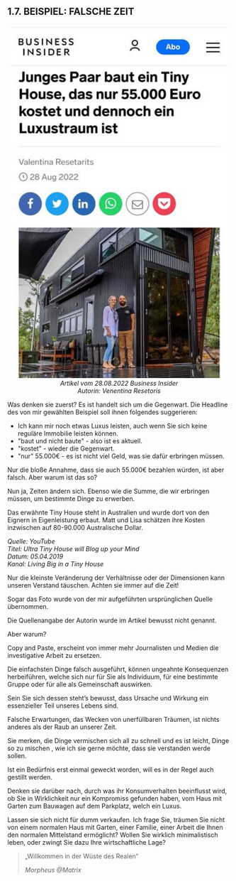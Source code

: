 ## 1.7. BEISPIEL: FALSCHE ZEIT

<center>

![Junges Paar baut Tiny House für 55000 EUR](assets/tiny-house.png)<br>
*Artikel vom 28.08.2022 Business Insider*<br>
*Autorin: Venentina Resetoris*
</center>

Was denken sie zuerst? Es ist handelt sich um die Gegenwart. Die Headline des von mir gewählten Beispiel soll ihnen folgendes suggerieren:

- Ich kann mir noch etwas Luxus leisten, auch wenn Sie sich keine reguläre Immobilie leisten können.
- "baut und nicht baute" - also ist es aktuell.
- "kostet" - wieder die Gegenwart.
- "nur" 55.000€ - es ist nicht viel Geld, was sie dafür erbringen müssen.

Nur die bloße Annahme, dass sie auch 55.000€ bezahlen würden, ist aber falsch. Aber warum ist das so?

Nun ja, Zeiten ändern sich. Ebenso wie die Summe, die wir erbringen müssen, um bestimmte Dinge zu erwerben.

Das erwähnte Tiny House steht in Australien und wurde dort von den Eignern in Eigenleistung erbaut. Matt und Lisa schätzen ihre Kosten inzwischen auf 80-90.000 Australische Dollar.

*Quelle: YouTube <br> Titel: Ultra Tiny House will Blog up your Mind<br>Datum: 05.04.2019<br>Kanal: Living Big in a Tiny House*

Nur die kleinste Veränderung der Verhältnisse oder der
Dimensionen kann unseren Verstand täuschen. Achten sie immer auf die Zeit!

Sogar das Foto wurde von der mir aufgeführten ursprünglichen Quelle übernommen.

Die Quellenangabe der Autorin wurde im Artikel bewusst nicht genannt.

Aber warum?

Copy and Paste, erscheint von immer mehr Journalisten und Medien die investigative Arbeit zu ersetzen.

Die einfachsten Dinge falsch ausgeführt, können
ungeahnte Konsequenzen herbeiführen, welche sich
nur für Sie als Individuum, für eine bestimmte
Gruppe oder für alle als Gemeinschaft auswirken.

Sein Sie sich dessen steht’s bewusst, dass Ursache und Wirkung ein essenzieller Teil unseres Lebens sind.

Falsche Erwartungen, das Wecken von unerfüllbaren Träumen, ist nichts anderes als der Raub an unserer Zeit.

Sie merken, die Dinge vermischen sich all zu schnell
und es ist leicht, Dinge so zu mischen , wie ich sie
gerne möchte, dass sie verstanden werde sollen.

Ist ein Bedürfnis erst einmal geweckt worden, will es
in der Regel auch gestillt werden.

Denken sie darüber nach, durch was ihr Konsumverhalten beeinflusst wird, ob Sie in Wirklichkeit nur ein Kompromiss gefunden haben, vom Haus mit Garten zum Bauwagen auf dem
Parkplatz, welch ein Luxus.

Lassen sie sich nicht für dumm verkaufen. Ich frage
Sie, träumen Sie nicht von einem normalen Haus mit
Garten, einer Familie, einer Arbeit die Ihnen den
normalen Mittelstand ermöglicht? Wollen Sie
wirklich minimalistisch leben, oder zwingt Sie dazu
Ihre wirtschaftliche Lage?

> „Willkommen in der Wüste des Realen“
>
> *Morpheus @Matrix*
